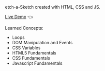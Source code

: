 etch-a-Sketch created with HTML, CSS and JS.

[Live Demo](https://gonzalo102.github.io/etch-a-sketch/) :point_left:

Learned Concepts: 
* Loops
* DOM Manipulation and Events
* CSS Variables
* HTML5 Fundamentals
* CSS Fundamentals
* Javascript Fundamentals








